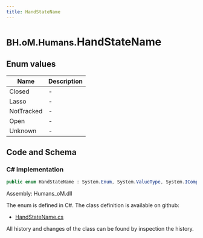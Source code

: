 ```yaml
---
title: HandStateName
---
```


# <small>BH.oM.Humans.</small>**HandStateName**



## Enum values

| Name            | Description                                                    |
|-----------------|----------------------------------------------------------------|
| Closed |  -  |
| Lasso |  -  |
| NotTracked |  -  |
| Open |  -  |
| Unknown |  -  |


## Code and Schema

### C# implementation

``` C# title="C#"
public enum HandStateName : System.Enum, System.ValueType, System.IComparable, System.ISpanFormattable, System.IFormattable, System.IConvertible
```

Assembly: Humans_oM.dll

The enum is defined in C#. The class definition is available on github:

- [HandStateName.cs](https://github.com/BHoM/BHoM/blob/develop/Humans_oM/Enums\HandStateName.cs)

All history and changes of the class can be found by inspection the history.
